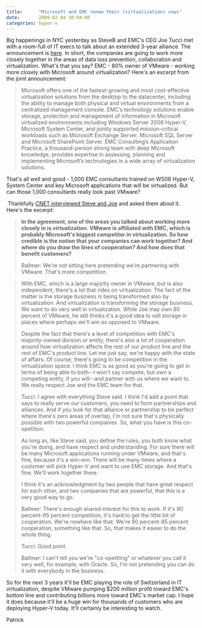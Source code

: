 ```yaml
---
title:      "Microsoft and EMC renew their (virtualization) vows"
date:       2009-02-04 10:04:00
categories: hyper-v
---
```

Big happenings in NYC yesterday as SteveB and EMC's CEO Joe Tucci met with a room-full of IT execs to talk about an extended 3-year alliance. The announcement is [here](https://www.microsoft.com/presspass/press/2009/feb09/02-03EMCRenewPR.mspx "Microsoft/EMC news release"). In short, the companies are going to work more closely together in the areas of data loss prevention, collaboration and virtualization. What's that you say? EMC - 80% owner of VMware - working more closely with Microsoft around virtualization? Here's an excerpt from the joint announcement: 

> Microsoft offers one of the fastest-growing and most cost-effective virtualization solutions from the desktop to the datacenter, including the ability to manage both physical and virtual environments from a centralized management console. EMC’s technology solutions enable storage, protection and management of information in Microsoft virtualized environments including Windows Server 2008 Hyper-V, Microsoft System Center, and jointly supported mission-critical workloads such as Microsoft Exchange Server, Microsoft SQL Server and Microsoft SharePoint Server. EMC Consulting’s Application Practice, a thousand-person strong team with deep Microsoft knowledge, provides expertise in assessing, planning and implementing Microsoft’s technologies in a wide array of virtualization solutions.

That's all well and good - 1,000 EMC consultants trained on WS08 Hyper-V, System Center and key Microsoft applications that will be virtualized. But can those 1,000 consultants really look past VMware? 

 Thankfully [CNET interviewed Steve and Joe](http://news.cnet.com/8301-10805_3-10156015-75.html?part=rss&subj=news&tag=2547-1_3-0-5 "CNET article") and asked them about it. Here's the excerpt:

> **In the agreement, one of the areas you talked about working more closely in is virtualization. VMware is affiliated with EMC, which is probably Microsoft's biggest competitor in virtualization. So how credible is the notion that your companies can work together? And where do you draw the lines of cooperation? And how does that benefit customers?**  
> 
> 
> Ballmer: We're not sitting here pretending we're partnering with VMware. That's more competition.

> With EMC, which is a large majority owner in VMware, but is also independent, there's a lot that rides on virtualization. The fact of the matter is the storage business is being transformed also by virtualization. And virtualization is transforming the storage business. We want to do very well in virtualization. While Joe may own 80 percent of VMware, he still thinks it's a good idea to sell storage in places where perhaps we'll win as opposed to VMware.
> 
> Despite the fact that there's a level of competition with EMC's majority-owned division or entity, there's also a lot of cooperation around how virtualization affects the rest of our product line and the rest of EMC's product line. Let me just say, we're happy with the state of affairs. Of course, there's going to be competition in the virtualization space. I think EMC is as good as you're going to get in terms of being able to both--I won't say compete, but own a competing entity, if you will--and partner with us where we want to. We really respect Joe and the EMC team for that.
> 
> Tucci: I agree with everything Steve said. I think I'd add a point that says to really serve our customers, you need to form partnerships and alliances. And if you look for that alliance or partnership to be perfect where there's zero areas of overlap, I'm not sure that's physically possible with two powerful companies. So, what you have is this co-opetition.
> 
> As long as, like Steve said, you define the rules, you both know what you're doing, and have respect and understanding. For sure there will be many Microsoft applications running under VMware, and that's fine, because it's a win-win. There will be many times where a customer will pick Hyper-V and want to use EMC storage. And that's fine. We'll work together there.
> 
> I think it's an acknowledgment by two people that have great respect for each other, and two companies that are powerful, that this is a very good way to go.
> 
> Ballmer: There's enough shared interest for this to work. If it's 90 percent-95 percent competition, it's hard to get the little bit of cooperation. We're nowhere like that. We're 80 percent-85 percent cooperation, something like that. So, that makes it easier to do the whole thing.
> 
> Tucci: Good point.
> 
> Ballmer: I can't tell you we're "co-opetiting" or whatever you call it very well, for example, with Oracle. So, I'm not pretending you can do it with everybody in the business.

So for the next 3 years it'll be EMC playing the role of Switzerland in IT virtualization, despite VMware pumping $200 million profit toward EMC's bottom line and contributing billions more toward EMC's market cap. I hope it does because it'll be a huge win for thousands of customers who are deploying Hyper-V today. It'll certainly be interesting to watch.

Patrick
